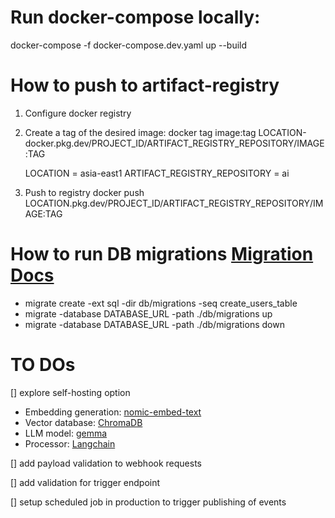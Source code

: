 # Run docker-compose locally:

docker-compose -f docker-compose.dev.yaml up --build

# How to push to artifact-registry

1. Configure docker registry

2. Create a tag of the desired image:
   docker tag image:tag LOCATION-docker.pkg.dev/PROJECT_ID/ARTIFACT_REGISTRY_REPOSITORY/IMAGE:TAG

   LOCATION = asia-east1
   ARTIFACT_REGISTRY_REPOSITORY = ai

3. Push to registry
   docker push LOCATION.pkg.dev/PROJECT_ID/ARTIFACT_REGISTRY_REPOSITORY/IMAGE:TAG

# How to run DB migrations [Migration Docs](https://github.com/golang-migrate/migrate/blob/master/GETTING_STARTED.md)

- migrate create -ext sql -dir db/migrations -seq create_users_table
- migrate -database DATABASE_URL -path ./db/migrations up
- migrate -database DATABASE_URL -path ./db/migrations down

# TO DOs

[] explore self-hosting option

- Embedding generation: [nomic-embed-text](https://ollama.com/library/nomic-embed-text)
- Vector database: [ChromaDB](https://docs.trychroma.com/usage-guide)
- LLM model: [gemma](https://ollama.com/library/gemma)
- Processor: [Langchain](https://js.langchain.com/docs/get_started/quickstart)

[] add payload validation to webhook requests

[] add validation for trigger endpoint

[] setup scheduled job in production to trigger publishing of events

